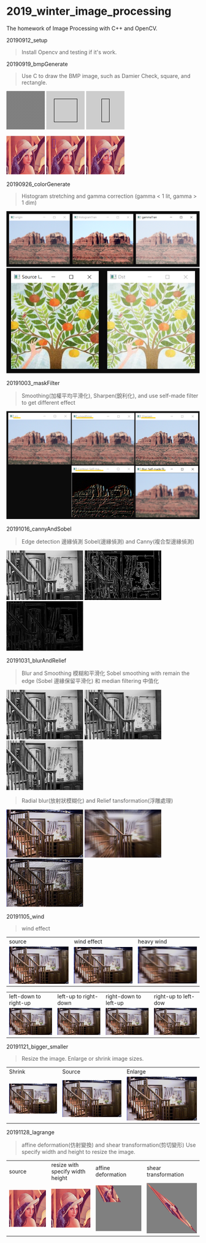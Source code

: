 # 2019_winter_image_processing
The homework of Image Processing with C++ and OpenCV.

20190912_setup
> Install Opencv and testing if it's work. 

20190919_bmpGenerate
> Use C to draw the BMP image, such as Damier Check, square, and rectangle. 

![Damier Check](/20190919_bmpGenerate/out.bmp)
![Square](/20190919_bmpGenerate/out1.bmp)
![Rectangle](/20190919_bmpGenerate/out2.bmp)

<p float="left">
  <img src="/20190919_bmpGenerate/Lenna.bmp" width="100" />
  <img src="/20190919_bmpGenerate/src1.bmp" width="100" />
  <img src="/20190919_bmpGenerate/src2.bmp" width="100" />
</p>


20190926_colorGenerate
> Histogram stretching and gamma correction (gamma < 1 lit, gamma > 1 dim)

![histogram stretching and Gamma correction](/20190926_colorGenerate/colorGenerate_result.png)
![Gamma correction](/20190926_colorGenerate/gamma_correction.png)

20191003_maskFilter
> Smoothing(加權平均平滑化), Sharpen(銳利化), and use self-made filter to get different effect

![Mask filter effect](/20191003_maskFilter/mask_effect.png)

20191016_cannyAndSobel
> Edge detection 邊緣偵測
> Sobel(邊緣偵測) and Canny(複合型邊緣偵測)

<p float="left">
  <img alt="source" src="/20191016_cannyAndSobel/cap3_02a.bmp" width="200" />
  <img alt="canny" src="/20191016_cannyAndSobel/canny.bmp" width="200" />
  <img alt="sobel" src="/20191016_cannyAndSobel/sobel.bmp" width="200" />
</p>

20191031_blurAndRelief
> Blur and Smoothing 模糊和平滑化
> Sobel smoothing with remain the edge (Sobel 邊緣保留平滑化) 和 median filtering 中值化

<p float="left">
  <img alt="source" src="/20191031_blurAndRelief/cap3_02a.bmp" width="200" />
  <img alt="sobel keep edge smoothing" src="/20191031_blurAndRelief/sobel_keep_edge_smoothing.bmp" width="200" />
  <img alt="median filtering" src="/20191031_blurAndRelief/median_filtering.bmp" width="200" />
</p>

> Radial blur(放射狀模糊化) and Relief tansformation(浮雕處理)

<p float="left">
  <img alt="source" src="/20191031_blurAndRelief/cap3_07a.bmp" width="200" />
  <img alt="Radial blur" src="/20191031_blurAndRelief/Radial_blur.bmp" width="200" />
  <img alt="relief transformation" src="/20191031_blurAndRelief/relief_transformation.bmp" width="200" />
</p>

20191105_wind
> wind effect

<table>
  <tr>
    <td>source</td>
    <td>wind effect</td>
    <td>heavy wind</td>
  </tr>
  <tr>
    <td><img alt="source" src="/20191105_wind/cap3_07a.bmp" width="200" /></td>
    <td><img alt="wind effect" src="/20191105_wind/wind.bmp" width="200" /></td>
    <td><img alt="heavy wind" src="/20191105_wind/heavy_wind.bmp" width="200" /></td>
  </tr>
</table>

<table>
  <tr>
    <td>left-down to right-up</td>
    <td>left-up to right-down</td>
    <td>right-down to left-up</td>
    <td>right-up to left-dow</td>
  </tr>
  <tr>
    <td><img alt="left-down to right-up" src="/20191105_wind/left-down_to_right-up.bmp" width="200" /></td>
    <td><img alt="left-up to right-down" src="/20191105_wind/left-up_to_right-down.bmp" width="200" /></td>
    <td><img alt="right-down to left-up" src="/20191105_wind/right-down_to_left-up.bmp" width="200" /></td>
    <td><img alt="right-up to left-down" src="/20191105_wind/right-up_to_left-down.bmp" width="200" /></td>
  </tr>
</table>

20191121_bigger_smaller
> Resize the image. Enlarge or shrink image sizes.

<table>
  <tr>
    <td>Shrink</td>
    <td>Source</td>
    <td>Enlarge</td>
  </tr>
  <tr>
    <td><img alt="shrink wind" src="/20191121_bigger_smaller/smaller.bmp" width="160" ></td>
    <td><img alt="source" src="/20191121_bigger_smaller/cap3_07a.bmp" width="200" ></td>
    <td><img alt="enlarge" src="/20191121_bigger_smaller/bigger.bmp" width="240" ></td>
  </tr>
</table>

20191128_lagrange
> affine deformation(仿射變換) and shear transformation(剪切變形)
> Use specify width and height to resize the image.

<table>
  <tr>
    <td>source</td>
    <td>resize with specify width height</td>
    <td>affine deformation</td>
    <td>shear transformation</td>
  </tr>
  <tr>
    <td><img alt="source" src="/20191128_lagrange/Lenna.bmp" width="200" ></td>
    <td><img alt="resize with specify width height" src="/20191128_lagrange/resize_with_specify_width_height.bmp" width="200" ></td>
    <td><img alt="affine deformation" src="/20191128_lagrange/affine_deformation.bmp" width="200" ></td>
    <td><img alt="shear transformation" src="/20191128_lagrange/shear_transformation.bmp" width="200" ></td>
  </tr>
</table>
